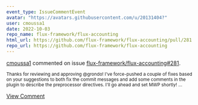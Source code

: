 ```yaml
---
event_type: IssueCommentEvent
avatar: "https://avatars.githubusercontent.com/u/20131404?"
user: cmoussa1
date: 2022-10-03
repo_name: flux-framework/flux-accounting
html_url: https://github.com/flux-framework/flux-accounting/pull/281
repo_url: https://github.com/flux-framework/flux-accounting
---
```


<a href='https://github.com/cmoussa1' target='_blank'>cmoussa1</a> commented on issue <a href='https://github.com/flux-framework/flux-accounting/pull/281' target='_blank'>flux-framework/flux-accounting#281</a>.

<small>Thanks for reviewing and approving @grondo! I've force-pushed a couple of fixes based on your suggestions to both fix the commit messages and add some comments in the plugin to describe the preprocessor directives. I'll go ahead and set MWP shortly! ...</small>

<a href='https://github.com/flux-framework/flux-accounting/pull/281' target='_blank'>View Comment</a>